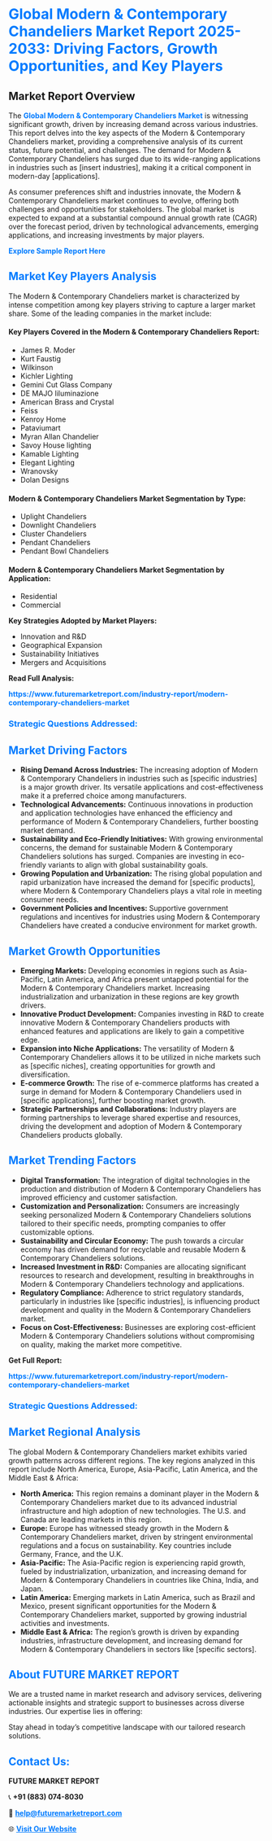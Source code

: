 <h1 style="color: #007BFF;">Global Modern & Contemporary Chandeliers Market Report 2025-2033: Driving Factors, Growth Opportunities, and Key Players</h1>

<section id="overview">
<h2>Market Report Overview</h2>
<p>The <a href="https://www.futuremarketreport.com/industry-report/modern-contemporary-chandeliers-market" style="color: #007BFF; text-decoration: none;"><strong>Global Modern & Contemporary Chandeliers Market</strong></a> is witnessing significant growth, driven by increasing demand across various industries. This report delves into the key aspects of the Modern & Contemporary Chandeliers market, providing a comprehensive analysis of its current status, future potential, and challenges. The demand for Modern & Contemporary Chandeliers has surged due to its wide-ranging applications in industries such as [insert industries], making it a critical component in modern-day [applications].</p>
<p>As consumer preferences shift and industries innovate, the Modern & Contemporary Chandeliers market continues to evolve, offering both challenges and opportunities for stakeholders. The global market is expected to expand at a substantial compound annual growth rate (CAGR) over the forecast period, driven by technological advancements, emerging applications, and increasing investments by major players.</p>
</section>

<section id="overview">
<p><a href="https://www.futuremarketreport.com/request-sample/reportId=115976" style="color: #007BFF; text-decoration: none;"><strong>Explore Sample Report Here</strong></a></p>
</section>

<section id="key-players">
<h2 style="color: #007BFF;">Market Key Players Analysis</h2>
<p>The Modern & Contemporary Chandeliers market is characterized by intense competition among key players striving to capture a larger market share. Some of the leading companies in the market include:</p>
<h4>Key Players Covered in the Modern & Contemporary Chandeliers Report:</h4>
<ul><li>James R. Moder</li><li>Kurt Faustig</li><li>Wilkinson</li><li>Kichler Lighting</li><li>Gemini Cut Glass Company</li><li>DE MAJO Iiluminazione</li><li>American Brass and Crystal</li><li>Feiss</li><li>Kenroy Home</li><li>Pataviumart</li><li>Myran Allan Chandelier</li><li>Savoy House lighting</li><li>Kamable Lighting</li><li>Elegant Lighting</li><li>Wranovsky</li><li>Dolan Designs</li></ul>
<h4>Modern & Contemporary Chandeliers Market Segmentation by Type:</h4>
<ul><li>Uplight Chandeliers</li><li>Downlight Chandeliers</li><li>Cluster Chandeliers</li><li>Pendant Chandeliers</li><li>Pendant Bowl Chandeliers</li></ul>

<h4>Modern & Contemporary Chandeliers Market Segmentation by Application:</h4>
<ul><li>Residential</li><li>Commercial</li></ul>
<p><strong>Key Strategies Adopted by Market Players:</strong></p>
<ul>
<li>Innovation and R&D</li>
<li>Geographical Expansion</li>
<li>Sustainability Initiatives</li>
<li>Mergers and Acquisitions</li>
</ul>
</section>

<section>
<p><strong>Read Full Analysis: </strong></p><a href="https://www.futuremarketreport.com/industry-report/modern-contemporary-chandeliers-market" style="color: #007BFF; text-decoration: none;"><strong>https://www.futuremarketreport.com/industry-report/modern-contemporary-chandeliers-market</strong></a>
<h3 style="color: #007BFF;">Strategic Questions Addressed:</h3>
</section>

<section id="driving-factors">
<h2 style="color: #007BFF;">Market Driving Factors</h2>
<ul>
<li><strong>Rising Demand Across Industries:</strong> The increasing adoption of Modern & Contemporary Chandeliers in industries such as [specific industries] is a major growth driver. Its versatile applications and cost-effectiveness make it a preferred choice among manufacturers.</li>
<li><strong>Technological Advancements:</strong> Continuous innovations in production and application technologies have enhanced the efficiency and performance of Modern & Contemporary Chandeliers, further boosting market demand.</li>
<li><strong>Sustainability and Eco-Friendly Initiatives:</strong> With growing environmental concerns, the demand for sustainable Modern & Contemporary Chandeliers solutions has surged. Companies are investing in eco-friendly variants to align with global sustainability goals.</li>
<li><strong>Growing Population and Urbanization:</strong> The rising global population and rapid urbanization have increased the demand for [specific products], where Modern & Contemporary Chandeliers plays a vital role in meeting consumer needs.</li>
<li><strong>Government Policies and Incentives:</strong> Supportive government regulations and incentives for industries using Modern & Contemporary Chandeliers have created a conducive environment for market growth.</li>
</ul>
</section>

<section id="growth-opportunities">
<h2 style="color: #007BFF;">Market Growth Opportunities</h2>
<ul>
<li><strong>Emerging Markets:</strong> Developing economies in regions such as Asia-Pacific, Latin America, and Africa present untapped potential for the Modern & Contemporary Chandeliers market. Increasing industrialization and urbanization in these regions are key growth drivers.</li>
<li><strong>Innovative Product Development:</strong> Companies investing in R&D to create innovative Modern & Contemporary Chandeliers products with enhanced features and applications are likely to gain a competitive edge.</li>
<li><strong>Expansion into Niche Applications:</strong> The versatility of Modern & Contemporary Chandeliers allows it to be utilized in niche markets such as [specific niches], creating opportunities for growth and diversification.</li>
<li><strong>E-commerce Growth:</strong> The rise of e-commerce platforms has created a surge in demand for Modern & Contemporary Chandeliers used in [specific applications], further boosting market growth.</li>
<li><strong>Strategic Partnerships and Collaborations:</strong> Industry players are forming partnerships to leverage shared expertise and resources, driving the development and adoption of Modern & Contemporary Chandeliers products globally.</li>
</ul>
</section>

<section id="trending-factors">
<h2 style="color: #007BFF;">Market Trending Factors</h2>
<ul>
<li><strong>Digital Transformation:</strong> The integration of digital technologies in the production and distribution of Modern & Contemporary Chandeliers has improved efficiency and customer satisfaction.</li>
<li><strong>Customization and Personalization:</strong> Consumers are increasingly seeking personalized Modern & Contemporary Chandeliers solutions tailored to their specific needs, prompting companies to offer customizable options.</li>
<li><strong>Sustainability and Circular Economy:</strong> The push towards a circular economy has driven demand for recyclable and reusable Modern & Contemporary Chandeliers solutions.</li>
<li><strong>Increased Investment in R&D:</strong> Companies are allocating significant resources to research and development, resulting in breakthroughs in Modern & Contemporary Chandeliers technology and applications.</li>
<li><strong>Regulatory Compliance:</strong> Adherence to strict regulatory standards, particularly in industries like [specific industries], is influencing product development and quality in the Modern & Contemporary Chandeliers market.</li>
<li><strong>Focus on Cost-Effectiveness:</strong> Businesses are exploring cost-efficient Modern & Contemporary Chandeliers solutions without compromising on quality, making the market more competitive.</li>
</ul>
</section>

<section>
<p><strong>Get Full Report: </strong></p><a href="https://www.futuremarketreport.com/industry-report/modern-contemporary-chandeliers-market" style="color: #007BFF; text-decoration: none;"><strong>https://www.futuremarketreport.com/industry-report/modern-contemporary-chandeliers-market</strong></a>
<h3 style="color: #007BFF;">Strategic Questions Addressed:</h3>
</section>


<section id="regional-analysis">
<h2 style="color: #007BFF;">Market Regional Analysis</h2>
<p>The global Modern & Contemporary Chandeliers market exhibits varied growth patterns across different regions. The key regions analyzed in this report include North America, Europe, Asia-Pacific, Latin America, and the Middle East & Africa:</p>
<ul>
<li><strong>North America:</strong> This region remains a dominant player in the Modern & Contemporary Chandeliers market due to its advanced industrial infrastructure and high adoption of new technologies. The U.S. and Canada are leading markets in this region.</li>
<li><strong>Europe:</strong> Europe has witnessed steady growth in the Modern & Contemporary Chandeliers market, driven by stringent environmental regulations and a focus on sustainability. Key countries include Germany, France, and the U.K.</li>
<li><strong>Asia-Pacific:</strong> The Asia-Pacific region is experiencing rapid growth, fueled by industrialization, urbanization, and increasing demand for Modern & Contemporary Chandeliers in countries like China, India, and Japan.</li>
<li><strong>Latin America:</strong> Emerging markets in Latin America, such as Brazil and Mexico, present significant opportunities for the Modern & Contemporary Chandeliers market, supported by growing industrial activities and investments.</li>
<li><strong>Middle East & Africa:</strong> The region’s growth is driven by expanding industries, infrastructure development, and increasing demand for Modern & Contemporary Chandeliers in sectors like [specific sectors].</li>
</ul>
</section>

<footer>
<h2 style="color: #007BFF;">About FUTURE MARKET REPORT</h2>
<p>We are a trusted name in market research and advisory services, delivering actionable insights and strategic support to businesses across diverse industries. Our expertise lies in offering:</p>

<p>Stay ahead in today’s competitive landscape with our tailored research solutions.</p>

<h2 style="color: #007BFF;">Contact Us:</h2>
<p><strong>FUTURE MARKET REPORT</strong></p>
<p>📞 <strong>+91 (883) 074-8030</strong></p>
<p>📧 <strong><a href="mailto:help@futuremarketreport.com" style="color: #007BFF;">help@futuremarketreport.com</a></strong></p>
<p>🌐 <strong><a href="https://www.futuremarketreport.com/" style="color: #007BFF;">Visit Our Website</a></strong></p>
</footer>